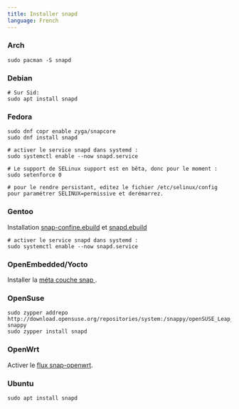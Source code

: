 ```yaml
---
title: Installer snapd
language: French
---
```


### Arch

```
sudo pacman -S snapd
```

### Debian

```
# Sur Sid:
sudo apt install snapd
```

### Fedora

```
sudo dnf copr enable zyga/snapcore
sudo dnf install snapd

# activer le service snapd dans systemd :
sudo systemctl enable --now snapd.service

# Le support de SELinux support est en bêta, donc pour le moment :
sudo setenforce 0

# pour le rendre persistant, editez le fichier /etc/selinux/config
pour paramétrer SELINUX=permissive et derémarrez.
```

### Gentoo

Installation [snap-confine.ebuild](https://github.com/zyga/snap-confine-gentoo) et [snapd.ebuild](https://github.com/zyga/snapd-gentoo)

```
# activer le service snapd dans systemd :
sudo systemctl enable --now snapd.service
```

### OpenEmbedded/Yocto

Installer la [méta couche snap ](https://github.com/morphis/meta-snappy/blob/master/README.md).

### OpenSuse

```
sudo zypper addrepo http://download.opensuse.org/repositories/system:/snappy/openSUSE_Leap_42.2/ snappy
sudo zypper install snapd
```

### OpenWrt

Activer le [flux snap-openwrt](https://github.com/teknoraver/snap-openwrt/blob/master/README.md).

### Ubuntu

```
sudo apt install snapd
```
